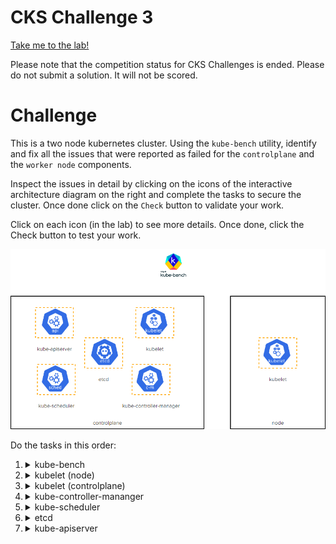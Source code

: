 # CKS Challenge 3

[Take me to the lab!](https://kodekloud.com/topic/lab-challenge-3/)

Please note that the competition status for CKS Challenges is ended. Please do not submit a solution. It will not be scored.

# Challenge

This is a two node kubernetes cluster. Using the `kube-bench` utility, identify and fix all the issues that were reported as failed for the `controlplane` and the `worker node` components.

Inspect the issues in detail by clicking on the icons of the interactive architecture diagram on the right and complete the tasks to secure the cluster. Once done click on the `Check` button to validate your work.

Click on each icon (in the lab) to see more details. Once done, click the Check button to test your work.

![Diagram](../../images/challenge-3.png)

Do the tasks in this order:



1.  <details>
    <summary>kube-bench</summary>

    * Download `kube-bench` from AquaSec and extract it under `/opt` filesystem. Use the appropriate steps from the kube-bench docs to complete this task.
    * Run `kube-bench` with config directory set to `/opt/cfg` and `/opt/cfg/config.yaml` as the config file. Redirect the result to `/var/www/html/index.html` file.


    When this challenge was created, `v0.6.2` of kube-bench was current, so we will download that version for best compatibility.

    1.  Download and place under `opt`

        ```bash
        curl -L https://github.com/aquasecurity/kube-bench/releases/download/v0.6.2/kube-bench_0.6.2_linux_amd64.tar.gz | tar -xz -C /opt
        ```

    1.  Run it
        1. Create directory for report

            ```bash
            mkdir -p /var/www/html
            ```

        1. Execute with given configuration instructions

            ```bash
            /opt/kube-bench --config-dir /opt/cfg --config /opt/cfg/config.yaml > /var/www/html/index.html
            ```

    Despite the fact that we redirected the output to `index.html`, the file content is text and can be inspected like this

    ```bash
    less /var/www/html/index.html
    ```

    </details>

1.  <details>
    <summary>kubelet (node)</summary>

    * Ensure that the `--protect-kernel-defaults` argument is set to true (node01)

    1. `ssh` to `node01`

        ```bash
        ssh node01
        ```

    1. Edit the kubelet configuration

        ```bash
        vi /var/lib/kubelet/config.yaml
        ```

    1. Add the following line to the end of the file

        ```yaml
        protectKernelDefaults: true
        ```

    1.  Save and exit `vi`, then restart kubelet

        ```
        systemctl restart kubelet
        ```

    1.  Return to `controlplane` node

        ```bash
        exit
        ```

    </details>

1.  <details>
    <summary>kubelet (controlplane)</summary>

    * Ensure that the `--protect-kernel-defaults` argument is set to true (node01)

    <br/>

    Do exactly the same as above, but this time you don't need to `ssh` to anywhere first.

    </details>

1.  <details>
    <summary>kube-controller-mananger</summary>

    * Ensure that the `--profiling argument` is set to false

    1.  Edit the manifest

        ```bash
        vi /etc/kubernetes/manifests/kube-controller-manager.yaml 
        ```

    1.  Add the following to the list of arguments in the `command` section of the pod spec:

        ```yaml
            - --profiling=false
        ```

    1. Save and exit from `vi`. Controller manager pod will restart in a minute or so


    </details>

1.  <details>
    <summary>kube-scheduler</summary>

    * Ensure that the `--profiling` argument is set to false

    <br/>

    Do the exact same staps as above, but with `/etc/kubernetes/manifests/kube-scheduler.yaml`

    </details>

1.  <details>
    <summary>etcd</summary>

    * Correct the `etcd` data directory ownership

    1. View the report as discussed in the `kube-bench` section above, and find the FAIL at section `1.1.12`
    1. Verify the data directory by checking the `volumes` section of the `etcd` pod static manifest for the `hostPath`.
    1. Correct the ownership as directed

        ```bash
        chown -R etcd:etcd /var/lib/etcd
        ```

    </details>

1.  <details>
    <summary>kube-apiserver</summary>

    * Ensure that the `--profiling` argument is set to `false`
    * Ensure `PodSecurityPolicy` admission controller is enabled
    * Ensure that the `--insecure-port` argument is set to `0`
    * Ensure that the `--audit-log-path` argument is set to `/var/log/apiserver/audit.log`
    * Ensure that the `--audit-log-maxage` argument is set to `30`
    * Ensure that the `--audit-log-maxbackup` argument is set to `10`
    * Ensure that the `--audit-log-maxsize` argument is set to `100`

    <br/>

    So this looks like a bunch of argument changes. Well it is, but there's a bit more work than that. If we tell the apiserver to open a log at a given directory, then that directory is expected to be on the host machine, i.e. `controlplane` itself. This means we also need to create a `volume` and `volumeMount` to satisfy this criterion, and also the host directory must exist.

    1.  The directory into which the log file will go needs to exist first

        ```bash
         mkdir -p /var/log/apiserver
         ```

    1.  Edit the manifest file

        ```bash
        vi /etc/kubernetes/manifests/kube-apiserver.yaml
        ```

    1.  Put in all the new arguments

        ```yaml
            - --profiling=false
            - --insecure-port=0
            - --audit-log-maxage=30
            - --audit-log-maxbackup=10
            - --audit-log-path=/var/log/apiserver/audit.log
            - --audit-log-maxsize=100
        ```

    1.  Enable the admission controller, by appending `PodSecurityPolicy` to the `--enable-admission-plugins` argument so it looks like

        ```yaml
            - --enable-admission-plugins=NodeRestriction,PodSecurityPolicy
        ```

    1.  Create a `volume` for the log file (add to existing `volumes`)

        ```yaml
          volumes:
          - hostPath:
              path: /var/log/apiserver/audit.log
              type: FileOrCreate
            name: audit-log
        ```

    1.  Create a `volumeMount` for this volume (add to existing `volumeMounts`)

        ```yaml
            volumeMounts:
            - mountPath: /var/log/apiserver/audit.log
              name: audit-log
        ```

    1.  Save and exit `vi`. Wait up to a minute for api server to restart. Be aware of how to [debug a crashed apiserver](https://github.com/kodekloudhub/community-faq/blob/main/docs/diagnose-crashed-apiserver.md) if you muck it up!

    </details>

